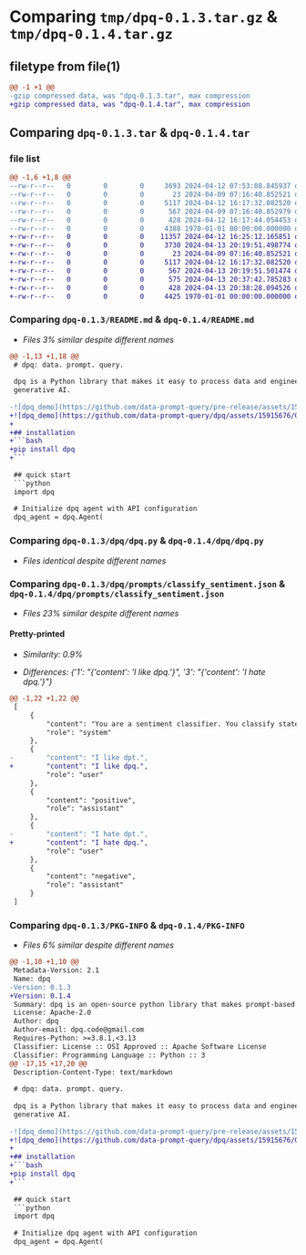 # Comparing `tmp/dpq-0.1.3.tar.gz` & `tmp/dpq-0.1.4.tar.gz`

## filetype from file(1)

```diff
@@ -1 +1 @@
-gzip compressed data, was "dpq-0.1.3.tar", max compression
+gzip compressed data, was "dpq-0.1.4.tar", max compression
```

## Comparing `dpq-0.1.3.tar` & `dpq-0.1.4.tar`

### file list

```diff
@@ -1,6 +1,8 @@
--rw-r--r--   0        0        0     3693 2024-04-12 07:53:08.845937 dpq-0.1.3/README.md
--rw-r--r--   0        0        0       23 2024-04-09 07:16:40.852521 dpq-0.1.3/dpq/__init__.py
--rw-r--r--   0        0        0     5117 2024-04-12 16:17:32.082520 dpq-0.1.3/dpq/dpq.py
--rw-r--r--   0        0        0      567 2024-04-09 07:16:40.852979 dpq-0.1.3/dpq/prompts/classify_sentiment.json
--rw-r--r--   0        0        0      428 2024-04-12 16:17:44.054453 dpq-0.1.3/pyproject.toml
--rw-r--r--   0        0        0     4388 1970-01-01 00:00:00.000000 dpq-0.1.3/PKG-INFO
+-rw-r--r--   0        0        0    11357 2024-04-12 16:25:12.165851 dpq-0.1.4/LICENSE
+-rw-r--r--   0        0        0     3730 2024-04-13 20:19:51.498774 dpq-0.1.4/README.md
+-rw-r--r--   0        0        0       23 2024-04-09 07:16:40.852521 dpq-0.1.4/dpq/__init__.py
+-rw-r--r--   0        0        0     5117 2024-04-12 16:17:32.082520 dpq-0.1.4/dpq/dpq.py
+-rw-r--r--   0        0        0      567 2024-04-13 20:19:51.501474 dpq-0.1.4/dpq/prompts/classify_sentiment.json
+-rw-r--r--   0        0        0      575 2024-04-13 20:37:42.785283 dpq-0.1.4/dpq/prompts/translate_to_english.json
+-rw-r--r--   0        0        0      428 2024-04-13 20:38:28.094526 dpq-0.1.4/pyproject.toml
+-rw-r--r--   0        0        0     4425 1970-01-01 00:00:00.000000 dpq-0.1.4/PKG-INFO
```

### Comparing `dpq-0.1.3/README.md` & `dpq-0.1.4/README.md`

 * *Files 3% similar despite different names*

```diff
@@ -1,13 +1,18 @@
 # dpq: data. prompt. query.
 
 dpq is a Python library that makes it easy to process data and engineer features using
 generative AI.
 
-![dpq_demo](https://github.com/data-prompt-query/pre-release/assets/15915676/ea08d1ec-bf2d-473d-b521-d1ae9581050a)
+![dpq_demo](https://github.com/data-prompt-query/dpq/assets/15915676/09d4936c-360a-460f-8abe-15e07af14306)
+
+## installation
+```bash
+pip install dpq
+```
 
 ## quick start
 ```python
 import dpq
 
 # Initialize dpq agent with API configuration
 dpq_agent = dpq.Agent(
```

### Comparing `dpq-0.1.3/dpq/dpq.py` & `dpq-0.1.4/dpq/dpq.py`

 * *Files identical despite different names*

### Comparing `dpq-0.1.3/dpq/prompts/classify_sentiment.json` & `dpq-0.1.4/dpq/prompts/classify_sentiment.json`

 * *Files 23% similar despite different names*

#### Pretty-printed

 * *Similarity: 0.9%*

 * *Differences: {'1': "{'content': 'I like dpq.'}", '3': "{'content': 'I hate dpq.'}"}*

```diff
@@ -1,22 +1,22 @@
 [
     {
         "content": "You are a sentiment classifier. You classify statements as having either positive or negative overall sentiment. You return only one of two words: positive, negative. do not return any other word except for one of these.",
         "role": "system"
     },
     {
-        "content": "I like dpt.",
+        "content": "I like dpq.",
         "role": "user"
     },
     {
         "content": "positive",
         "role": "assistant"
     },
     {
-        "content": "I hate dpt.",
+        "content": "I hate dpq.",
         "role": "user"
     },
     {
         "content": "negative",
         "role": "assistant"
     }
 ]
```

### Comparing `dpq-0.1.3/PKG-INFO` & `dpq-0.1.4/PKG-INFO`

 * *Files 6% similar despite different names*

```diff
@@ -1,10 +1,10 @@
 Metadata-Version: 2.1
 Name: dpq
-Version: 0.1.3
+Version: 0.1.4
 Summary: dpq is an open-source python library that makes prompt-based data processing and feature engineering easy.
 License: Apache-2.0
 Author: dpq
 Author-email: dpq.code@gmail.com
 Requires-Python: >=3.8.1,<3.13
 Classifier: License :: OSI Approved :: Apache Software License
 Classifier: Programming Language :: Python :: 3
@@ -17,15 +17,20 @@
 Description-Content-Type: text/markdown
 
 # dpq: data. prompt. query.
 
 dpq is a Python library that makes it easy to process data and engineer features using
 generative AI.
 
-![dpq_demo](https://github.com/data-prompt-query/pre-release/assets/15915676/ea08d1ec-bf2d-473d-b521-d1ae9581050a)
+![dpq_demo](https://github.com/data-prompt-query/dpq/assets/15915676/09d4936c-360a-460f-8abe-15e07af14306)
+
+## installation
+```bash
+pip install dpq
+```
 
 ## quick start
 ```python
 import dpq
 
 # Initialize dpq agent with API configuration
 dpq_agent = dpq.Agent(
```

